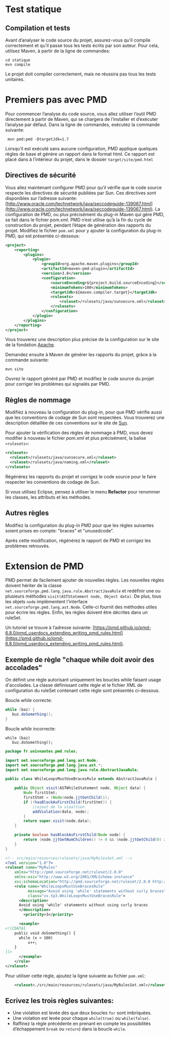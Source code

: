 
# Test statique

## Compilation et tests
Avant d’analyser le code source du projet, assurez-vous qu’il compile correctement et qu’il passe tous les tests
écrits par son auteur. 
Pour cela, utilisez Maven, à partir de la ligne de commandes:

    cd statique
    mvn compile

Le projet doit compiler correctement, mais ne réussira pas tous les tests unitaires.

# Premiers pas avec PMD
Pour commencer l’analyse du code source, vous allez utiliser l’outil PMD directement à partir de Maven, qui se
chargera de l’installer et d’exécuter l’analyse par défaut.
Dans la ligne de commandes, exécutez la commande suivante:

     mvn pmd:pmd -DtargetJdk=1.7

Lorsqu’il est exécuté sans aucune configuration, PMD applique quelques règles de base et génère un rapport dans
le format html. Ce rapport est placé dans à l’intérieur du projet, dans le dossier `target/site/pmd.html`

## Directives de sécurité
Vous allez maintenant configurer PMD pour qu’il vérifie que le code source respecte les directives de sécurité publiées par Sun. Ces directives sont disponibles sur l’adresse suivante: 
[http://www.oracle.com/technetwork/java/seccodeguide-139067.html](http://www.oracle.com/technetwork/java/seccodeguide-139067.html).
La configuration de PMD, ou plus précisément du plug-in Maven qui gère PMD, se fait dans le fichier pom.xml.
PMD n’est utilise qu’à la fin du cycle de construction du projet, pendant l’étape de génération des rapports du projet.
Modifiez le fichier `pom.xml` pour y ajouter la configuration du plug-in PMD, qui est présentée ci-dessous:

```xml
<project>
	<reporting>
		<plugins>
            <plugin>
                <groupId>org.apache.maven.plugins</groupId>
                <artifactId>maven-pmd-plugin</artifactId>
                <version>3.8</version>
                <configuration>
                    <sourceEncoding>${project.build.sourceEncoding}</sourceEncoding>
                    <minimumTokens>100</minimumTokens>
                    <targetJdk>${maven.compiler.target}</targetJdk>
                    <rulesets>
                        <ruleset>/rulesets/java/sunsecure.xml</ruleset>
                    </rulesets>
                </configuration>
            </plugin>
		</plugins>
	</reporting>
</project>
```


Vous trouverez une description plus précise de la configuration sur le site de la fondation [Apache](http://maven.apache.org/plugins/maven-pmd-plugin/).

Demandez ensuite à Maven de générer les rapports du projet, grâce à la commande suivante:

    mvn site

Ouvrez le rapport généré par PMD et modifiez le code source du projet pour corriger les problèmes qui signalés par PMD.

## Règles de nommage
Modifiez à nouveau la configuration du plug-in, pour que PMD vérifie aussi que les conventions de codage de Sun sont respectées. Vous trouverez une description détaillée de ces conventions sur le site de [Sun](http://java.sun.com/docs/codeconv/).

Pour ajouter la vérification des règles de nommage à PMD, vous devez modifier à nouveau le fichier *pom.xml* et plus précisément, la balise `<rulesets>`:

```xml
<rulesets>
  <ruleset>/rulesets/java/sunsecure.xml</ruleset>
  <ruleset>/rulesets/java/naming.xml</ruleset>
</rulesets>
```


Régénérez les rapports du projet et corrigez le code source pour le faire respecter les conventions de codage de Sun.

Si vous utilisez Eclipse, pensez à utiliser le menu **Refactor** pour renommer les classes, les attributs et les méthodes.


## Autres règles
Modifiez la configuration du plug-in PMD pour que les règles suivantes soient prises en compte: "braces" et "unusedcode".

Après cette modification, régénérez le rapport de PMD et corrigez les problèmes retrouvés. 

# Extension de PMD

PMD permet de facilement ajouter de nouvelles règles. 
Les nouvelles règles doivent hériter de la classe `net.sourceforge.pmd.lang.java.rule.AbstractJavaRule` et redéfinir une ou plusieurs méthodes `visit(ASTStatement node, Object data)`. De plus, tous les objets `node` implémentent l'interface `net.sourceforge.pmd.lang.ast.Node`. Celle-ci  fournit des méthodes utiles pour écrire les règles.  Enfin, les règles doivent être décrites dans un ruleSet. 

Un tutoriel se trouve à l’adresse suivante: [https://pmd.github.io/pmd-6.8.0/pmd_userdocs_extending_writing_pmd_rules.html](https://pmd.github.io/pmd-6.8.0/pmd_userdocs_extending_writing_pmd_rules.html).

## Exemple de règle "chaque while doit avoir des accolades"

On définit une règle autorisant uniquement les boucles while faisant usage d'accolades. La classe définissant cette règle et  le fichier XML de configuration du ruleSet contenant cette règle sont présentés ci-dessous.

Boucle *while* correcte:

```java
while (baz) {
   buz.doSomething();
}
```

Boucle *while* incorrecte:

```
while (baz)
   buz.doSomething();
```


```java
package fr.univnantes.pmd.rules;

import net.sourceforge.pmd.lang.ast.Node;
import net.sourceforge.pmd.lang.java.ast.*;
import net.sourceforge.pmd.lang.java.rule.AbstractJavaRule;

public class WhileLoopsMustUseBracesRule extends AbstractJavaRule {

    public Object visit(ASTWhileStatement node, Object data) {
        Node firstStmt;
        firstStmt = (Node)node.jjtGetChild(1);
        if (!hasBlockAsFirstChild(firstStmt)) {
            //ajout de la vioaltion
            addViolation(data, node);
        }
        return super.visit(node,data);
    }

    private boolean hasBlockAsFirstChild(Node node) {
        return (node.jjtGetNumChildren() != 0 && (node.jjtGetChild(0) instanceof ASTBlock));
    }
}
```



```xml
<!-- src/main/resources/rulesets/java/MyRulesSet.xml -->
<?xml version="1.0"?>
<ruleset name="MyRules"
    xmlns="http://pmd.sourceforge.net/ruleset/2.0.0"
    xmlns:xsi="http://www.w3.org/2001/XMLSchema-instance"
    xsi:schemaLocation="http://pmd.sourceforge.net/ruleset/2.0.0 http://pmd.sourceforge.net/ruleset_2_0_0.xsd">
    <rule name="WhileLoopsMustUseBracesRule"
          message="Avoid using 'while' statements without curly braces"
          class="vv.tp3.WhileLoopsMustUseBracesRule">
      <description>
      Avoid using 'while' statements without using curly braces
      </description>
        <priority>3</priority>

      <example>
<![CDATA[
    public void doSomething() {
      while (x < 100)
          x++;
    }
]]>
      </example>
    </rule>
</ruleset>
```


Pour utiliser cette règle, ajoutez la ligne suivante au fichier `pom.xml`:
​	
```xml
	<ruleset>./src/main/resources/rulesets/java/MyRulesSet.xml</ruleset>
```


## Ecrivez les trois règles suivantes:

* Une violation est levée dès que deux boucles `for` sont imbriquées.
* Une violation est levée pour chaque `while(true)` ou `while(false)`.
* Raffinez la règle précédente en prenant en compte les possibilités d’échappement `break` ou `return`) dans la boucle `while`.



